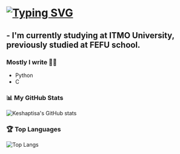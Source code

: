 # [![Typing SVG](https://readme-typing-svg.herokuapp.com?color=%2336BCF7&lines=Hey+all)](https://git.io/typing-svg)

## - I'm currently studying at ITMO University, previously studied at FEFU school.

### Mostly I write ✍🏻
- Python
- C
### 📊 My GitHub Stats
![Keshaptisa's GitHub stats](https://github-my-readme-stats-beta.vercel.app/api?username=keshaptisa&show_icons=true&theme=tokyonight)

### 🏆 Top Languages
![Top Langs](https://github-my-readme-stats-beta.vercel.app/api/top-langs/?username=keshaptisa&layout=compact&theme=tokyonight)
